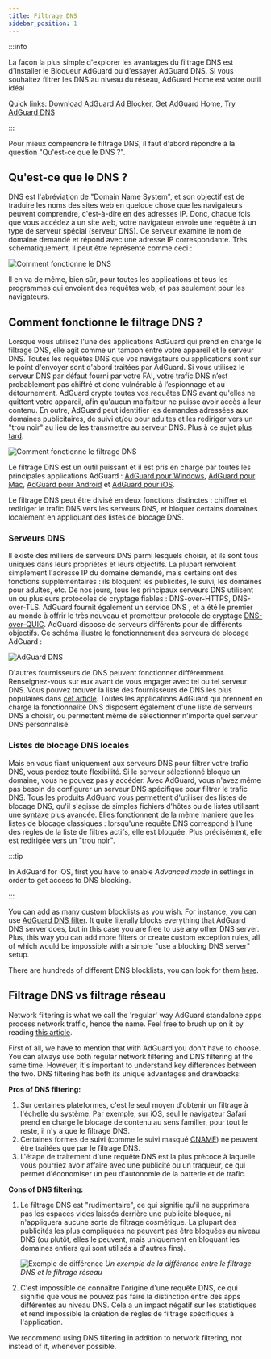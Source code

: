 ```yaml
---
title: Filtrage DNS
sidebar_position: 1
---
```


:::info

La façon la plus simple d'explorer les avantages du filtrage DNS est d'installer le Bloqueur AdGuard ou d'essayer AdGuard DNS. Si vous souhaitez filtrer les DNS au niveau du réseau, AdGuard Home est votre outil idéal

Quick links: [Download AdGuard Ad Blocker](https://agrd.io/download-kb-adblock), [Get AdGuard Home](https://github.com/AdguardTeam/AdGuardHome#getting-started), [Try AdGuard DNS](https://agrd.io/download-dns)

:::

Pour mieux comprendre le filtrage DNS, il faut d'abord répondre à la question "Qu'est-ce que le DNS ?".

## Qu'est-ce que le DNS ?

DNS est l'abréviation de "Domain Name System", et son objectif est de traduire les noms des sites web en quelque chose que les navigateurs peuvent comprendre, c'est-à-dire en des adresses IP. Donc, chaque fois que vous accédez à un site web, votre navigateur envoie une requête à un type de serveur spécial (serveur DNS). Ce serveur examine le nom de domaine demandé et répond avec une adresse IP correspondante. Très schématiquement, il peut être représenté comme ceci :

![Comment fonctionne le DNS](https://cdn.adtidy.org/public/Adguard/kb/DNS_filtering/how_dns_works_en.png)

Il en va de même, bien sûr, pour toutes les applications et tous les programmes qui envoient des requêtes web, et pas seulement pour les navigateurs.

## Comment fonctionne le filtrage DNS ?

Lorsque vous utilisez l'une des applications AdGuard qui prend en charge le filtrage DNS, elle agit comme un tampon entre votre appareil et le serveur DNS. Toutes les requêtes DNS que vos navigateurs ou applications sont sur le point d'envoyer sont d'abord traitées par AdGuard. Si vous utilisez le serveur DNS par défaut fourni par votre FAI, votre trafic DNS n’est probablement pas chiffré et donc vulnérable à l’espionnage et au détournement. AdGuard crypte toutes vos requêtes DNS avant qu'elles ne quittent votre appareil, afin qu'aucun malfaiteur ne puisse avoir accès à leur contenu. En outre, AdGuard peut identifier les demandes adressées aux domaines publicitaires, de suivi et/ou pour adultes et les rediriger vers un "trou noir" au lieu de les transmettre au serveur DNS. Plus à ce sujet [plus tard](#local-dns-blocklists).

![Comment fonctionne le filtrage DNS](https://cdn.adtidy.org/public/Adguard/kb/DNS_filtering/how_dns_filtering_works_en.png)

Le filtrage DNS est un outil puissant et il est pris en charge par toutes les principales applications AdGuard : [AdGuard pour Windows](https://adguard.com/adguard-windows/overview.html), [AdGuard pour Mac](https://adguard.com/adguard-mac/overview.html), [AdGuard pour Android](https://adguard.com/adguard-android/overview.html) et [AdGuard pour iOS](https://adguard.com/adguard-ios/overview.html).

Le filtrage DNS peut être divisé en deux fonctions distinctes : chiffrer et rediriger le trafic DNS vers les serveurs DNS, et bloquer certains domaines localement en appliquant des listes de blocage DNS.

### Serveurs DNS

Il existe des milliers de serveurs DNS parmi lesquels choisir, et ils sont tous uniques dans leurs propriétés et leurs objectifs. La plupart renvoient simplement l'adresse IP du domaine demandé, mais certains ont des fonctions supplémentaires : ils bloquent les publicités, le suivi, les domaines pour adultes, etc. De nos jours, tous les principaux serveurs DNS utilisent un ou plusieurs protocoles de cryptage fiables : DNS-over-HTTPS, DNS-over-TLS. AdGuard fournit également un service DNS [](https://adguard-dns.io/), et a été le premier au monde à offrir le très nouveau et prometteur protocole de cryptage [DNS-over-QUIC](https://adguard.com/blog/dns-over-quic.html). AdGuard dispose de serveurs différents pour de différents objectifs. Ce schéma illustre le fonctionnement des serveurs de blocage AdGuard :

![AdGuard DNS](https://cdn.adtidy.org/public/Adguard/kb/DNS_filtering/adguard_dns_en.jpg)

D'autres fournisseurs de DNS peuvent fonctionner différemment. Renseignez-vous sur eux avant de vous engager avec tel ou tel serveur DNS. Vous pouvez trouver la liste des fournisseurs de DNS les plus populaires dans [cet article](dns-providers.md). Toutes les applications AdGuard qui prennent en charge la fonctionnalité DNS disposent également d'une liste de serveurs DNS à choisir, ou permettent même de sélectionner n'importe quel serveur DNS personnalisé.

### Listes de blocage DNS locales

Mais en vous fiant uniquement aux serveurs DNS pour filtrer votre trafic DNS, vous perdez toute flexibilité. Si le serveur sélectionné bloque un domaine, vous ne pouvez pas y accéder. Avec AdGuard, vous n'avez même pas besoin de configurer un serveur DNS spécifique pour filtrer le trafic DNS. Tous les produits AdGuard vous permettent d'utiliser des listes de blocage DNS, qu'il s'agisse de simples fichiers d'hôtes ou de listes utilisant une [syntaxe plus avancée](dns-filtering-syntax.md). Elles fonctionnent de la même manière que les listes de blocage classiques : lorsqu'une requête DNS correspond à l'une des règles de la liste de filtres actifs, elle est bloquée. Plus précisément, elle est redirigée vers un "trou noir".

:::tip

In AdGuard for iOS, first you have to enable *Advanced mode* in settings in order to get access to DNS blocking.

:::

You can add as many custom blocklists as you wish. For instance, you can use [AdGuard DNS filter](https://github.com/AdguardTeam/AdGuardSDNSFilter). It quite literally blocks everything that AdGuard DNS server does, but in this case you are free to use any other DNS server. Plus, this way you can add more filters or create custom exception rules, all of which would be impossible with a simple "use a blocking DNS server" setup.

There are hundreds of different DNS blocklists, you can look for them [here](https://filterlists.com/).

## Filtrage DNS vs filtrage réseau

Network filtering is what we call the 'regular' way AdGuard standalone apps process network traffic, hence the name. Feel free to brush up on it by reading [this article](https://adguard.com/kb/general/ad-filtering/how-ad-blocking-works/).

First of all, we have to mention that with AdGuard you don't have to choose. You can always use both regular network filtering and DNS filtering at the same time. However, it's important to understand key differences between the two. DNS filtering has both its unique advantages and drawbacks:

**Pros of DNS filtering:**

1. Sur certaines plateformes, c'est le seul moyen d'obtenir un filtrage à l'échelle du système. Par exemple, sur iOS, seul le navigateur Safari prend en charge le blocage de contenu au sens familier, pour tout le reste, il n'y a que le filtrage DNS.
1. Certaines formes de suivi (comme le suivi masqué [CNAME](https://adguard.com/blog/cname-tracking.html)) ne peuvent être traitées que par le filtrage DNS.
1. L'étape de traitement d'une requête DNS est la plus précoce à laquelle vous pourriez avoir affaire avec une publicité ou un traqueur, ce qui permet d'économiser un peu d'autonomie de la batterie et de trafic.

**Cons of DNS filtering:**

1. Le filtrage DNS est "rudimentaire", ce qui signifie qu'il ne supprimera pas les espaces vides laissés derrière une publicité bloquée, ni n'appliquera aucune sorte de filtrage cosmétique. La plupart des publicités les plus compliquées ne peuvent pas être bloquées au niveau DNS (ou plutôt, elles le peuvent, mais uniquement en bloquant les domaines entiers qui sont utilisés à d'autres fins).

    ![Exemple de différence](https://cdn.adtidy.org/public/Adguard/kb/DNS_filtering/dns_diff.jpg) *Un exemple de la différence entre le filtrage DNS et le filtrage réseau*

1. C'est impossible de connaître l'origine d'une requête DNS, ce qui signifie que vous ne pouvez pas faire la distinction entre des apps différentes au niveau DNS. Cela a un impact négatif sur les statistiques et rend impossible la création de règles de filtrage spécifiques à l'application.

We recommend using DNS filtering in addition to network filtering, not instead of it, whenever possible.
